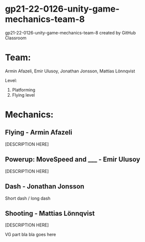 # gp21-22-0126-unity-game-mechanics-team-8
gp21-22-0126-unity-game-mechanics-team-8 created by GitHub Classroom

# Team:
Armin Afazeli,
Emir Ulusoy,
Jonathan Jonsson,
Mattias Lönnqvist

Level:
1) Platforming
2) Flying level


# Mechanics:

## Flying - Armin Afazeli
[DESCRIPTION HERE]


## Powerup: MoveSpeed and ___ - Emir Ulusoy 
[DESCRIPTION HERE]


## Dash - Jonathan Jonsson
Short dash / long dash


## Shooting - Mattias Lönnqvist
[DESCRIPTION HERE]

VG part bla bla goes here
